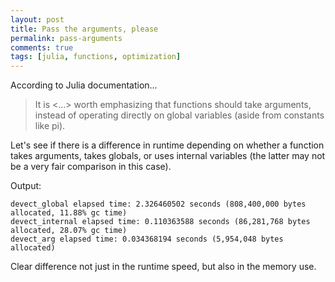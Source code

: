 ```yaml
---
layout: post
title: Pass the arguments, please
permalink: pass-arguments
comments: true
tags: [julia, functions, optimization]
---
```


According to Julia documentation...

>It is <...> worth emphasizing that functions should take arguments, instead of operating directly on global variables (aside from constants like pi).

Let's see if there is a difference in runtime depending on whether a function takes arguments, takes globals, or uses internal variables (the latter may not be a very fair comparison in this case).

<code data-gist-id="26352b6402d604b7235d" data-gist-hide-footer="true"></code>

Output:

```
devect_global elapsed time: 2.326460502 seconds (808,400,000 bytes allocated, 11.88% gc time)
devect_internal elapsed time: 0.110363588 seconds (86,281,768 bytes allocated, 28.07% gc time)
devect_arg elapsed time: 0.034368194 seconds (5,954,048 bytes allocated)
```

Clear difference not just in the runtime speed, but also in the memory use.
